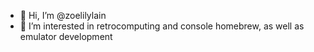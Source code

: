 - 👋 Hi, I’m @zoelilylain
- 👀 I’m interested in retrocomputing and console homebrew, as well as emulator development

<!---
zoelilylain/zoelilylain is a ✨ special ✨ repository because its `README.md` (this file) appears on your GitHub profile.
You can click the Preview link to take a look at your changes.
--->

